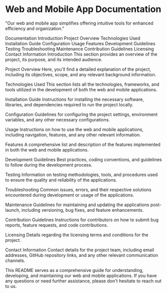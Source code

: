 # Web and Mobile App Documentation

"Our web and mobile app simplifies offering intuitive tools for enhanced efficiency and organization."

Documentation
Introduction Project Overview Technologies Used Installation Guide Configuration Usage Features Development Guidelines Testing Troubleshooting Maintenance Contribution Guidelines Licensing Contact Information Introduction This section provides an overview of the project, its purpose, and its intended audience.

Project Overview Here, you'll find a detailed explanation of the project, including its objectives, scope, and any relevant background information.

Technologies Used This section lists all the technologies, frameworks, and tools utilized in the development of both the web and mobile applications.

Installation Guide Instructions for installing the necessary software, libraries, and dependencies required to run the project locally.

Configuration Guidelines for configuring the project settings, environment variables, and any other necessary configurations.

Usage Instructions on how to use the web and mobile applications, including navigation, features, and any other relevant information.

Features A comprehensive list and description of the features implemented in both the web and mobile applications.

Development Guidelines Best practices, coding conventions, and guidelines to follow during the development process.

Testing Information on testing methodologies, tools, and procedures used to ensure the quality and reliability of the applications.

Troubleshooting Common issues, errors, and their respective solutions encountered during development or usage of the applications.

Maintenance Guidelines for maintaining and updating the applications post-launch, including versioning, bug fixes, and feature enhancements.

Contribution Guidelines Instructions for contributors on how to submit bug reports, feature requests, and code contributions.

Licensing Details regarding the licensing terms and conditions for the project.

Contact Information Contact details for the project team, including email addresses, GitHub repository links, and any other relevant communication channels.

This README serves as a comprehensive guide for understanding, developing, and maintaining our web and mobile applications. If you have any questions or need further assistance, please don't hesitate to reach out to us.

